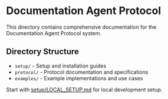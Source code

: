 # Documentation Agent Protocol

This directory contains comprehensive documentation for the Documentation Agent Protocol system.

## Directory Structure

- `setup/` - Setup and installation guides
- `protocol/` - Protocol documentation and specifications
- `examples/` - Example implementations and use cases

Start with [setup/LOCAL_SETUP.md](setup/LOCAL_SETUP.md) for local development setup.